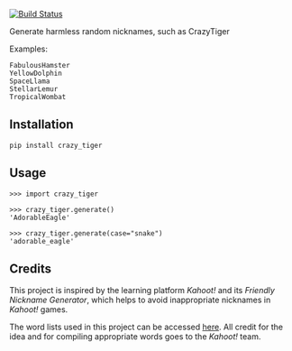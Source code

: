 [![Build Status](https://travis-ci.com/jvamvas/crazy_tiger.svg?token=WWZSiXG1KwDSsmm3ZMm5&branch=master)](https://travis-ci.com/jvamvas/crazy_tiger)

Generate harmless random nicknames, such as CrazyTiger

Examples:

```
FabulousHamster
YellowDolphin
SpaceLlama
StellarLemur
TropicalWombat
```

## Installation

`pip install crazy_tiger`

## Usage

```pycon
>>> import crazy_tiger

>>> crazy_tiger.generate()
'AdorableEagle'

>>> crazy_tiger.generate(case="snake")
'adorable_eagle'
```

## Credits
This project is inspired by the learning platform _Kahoot!_ and its _Friendly Nickname Generator_, which helps to avoid inappropriate nicknames in _Kahoot!_ games.

The word lists used in this project can be accessed [here](https://github.com/jvamvas/crazy_tiger/blob/master/src/crazy_tiger/words.py). All credit for the idea and for compiling appropriate words goes to the _Kahoot!_ team.
